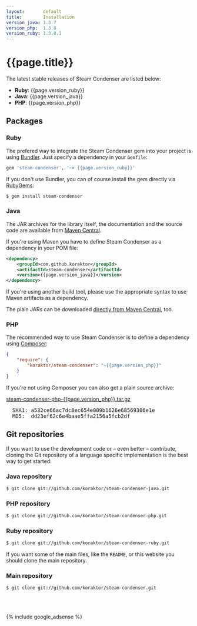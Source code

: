 ```yaml
---
layout:       default
title:        Installation
version_java: 1.3.7
version_php:  1.3.8
version_ruby: 1.3.8.1
---
```

{{page.title}}
==============

The latest stable releases of Steam Condenser are listed below:

 * **Ruby**: {{page.version_ruby}}
 * **Java**: {{page.version_java}}
 * **PHP**:  {{page.version_php}}

## Packages

### Ruby

The prefered way to integrate the Steam Condenser gem into your project is
using [Bundler](http://bundler.io). Just specify a dependency in your
`Gemfile`:

```ruby
gem 'steam-condenser', '~> {{page.version_ruby}}'
```

If you don't use Bundler, you can of course install the gem directly via
[RubyGems](https://rubygems.org):

```sh
$ gem install steam-condenser
```

### Java

The JAR archives for the library itself, the documentation and the source code
are available from [Maven Central](https://search.maven.org).

If you're using Maven you have to define Steam Condenser as a dependency in
your POM file:

```xml
<dependency>
    <groupId>com.github.koraktor</groupId>
    <artifactId>steam-condenser</artifactId>
    <version>{{page.version_java}}</version>
</dependency>
```

If you're using another build tool, please use the appropriate syntax to use
Maven artifacts as a dependency.

The plain JARs can be downloaded [directly from Maven Central](https://search.maven.org/#artifactdetails%7Ccom.github.koraktor%7Csteam-condenser%7C{{page.version_java}}%7Cjar), too.

### PHP

The recommended way to use Steam Condenser is to define a dependency using
[Composer](https://getcomposer.org):

```json
{
    "require": {
        "koraktor/steam-condenser": "~{{page.version_php}}"
    }
}
```

If you're not using Composer you can also get a plain source archive:

<div class="download">
  <a href="https://github.com/koraktor/steam-condenser-php/archive/{{page.version_php}}.tar.gz">steam-condenser-php-{{page.version_php}}.tar.gz</a>
  <br>
  <pre>
  SHA1: a532ce66ac7dc8ec654e009b1626e68569306e1e
  MD5:  dd23ef62c6e4baae5ffa2156a5fcb2df</pre>
</div>

## Git repositories

If you want to use the development code or – even better – contribute, cloning
the Git repository of a language specific implementation is the best way to get
started:

### Java repository

```sh
$ git clone git://github.com/koraktor/steam-condenser-java.git
```

### PHP repository

```sh
$ git clone git://github.com/koraktor/steam-condenser-php.git
```

### Ruby repository

```sh
$ git clone git://github.com/koraktor/steam-condenser-ruby.git
```

If you want some of the main files, like the `README`, or this website you
should clone the main repository.

### Main repository

```sh
$ git clone git://github.com/koraktor/steam-condenser.git
```

<br><br>

{% include google_adsense %}
